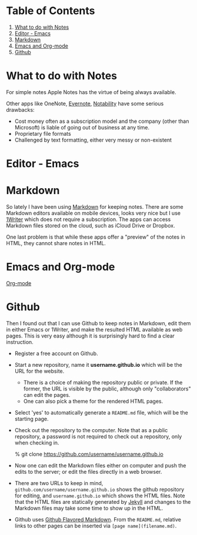 
# Table of Contents

1.  [What to do with Notes](#orgc7ff4ba)
2.  [Editor - Emacs](#org3d583c0)
3.  [Markdown](#orga64c8d3)
4.  [Emacs and Org-mode](#org7bbe278)
5.  [Github](#orgd49bf2c)



<a id="orgc7ff4ba"></a>

# What to do with Notes

For simple notes Apple Notes has the virtue of being always available.

Other apps like OneNote, [Evernote](https://evernote.com), [Notability](https://www.gingerlabs.com) have some serious drawbacks:

-   Cost money often as a subscription model and the company (other than Microsoft) is liable of going out of business
    at any time.
-   Proprietary file formats
-   Challenged by text formatting, either very messy or non-existent


<a id="org3d583c0"></a>

# Editor - Emacs


<a id="orga64c8d3"></a>

# Markdown

So lately I have been using [Markdown](<https://www.markdownguide.org>) for keeping notes. There are some Markdown
editors available on mobile devices, looks very nice but I use [1Writer](<https://1writerapp.com>) which does not
require a subscription. The apps can access Markdown files stored on the cloud, such as iCloud Drive or Dropbox.

One last problem is that while these apps offer a "preview" of the notes in HTML, they cannot share notes in HTML.


<a id="org7bbe278"></a>

# Emacs and Org-mode

[Org-mode](https://orgmode.org)


<a id="orgd49bf2c"></a>

# Github

Then I found out that I can use Github to keep notes in Markdown, edit them in either Emacs or 1Writer, and make the
resulted HTML available as web pages. This is very easy although it is surprisingly hard to find a clear instruction.

-   Register a free account on Github.
-   Start a new repository, name it **username.github.io** which will be the URL for the website.
    -   There is a choice of making the repository public or private. If the former, the URL is visible by the public,
        although only "collaborators" can edit the pages.
    -   One can also pick a theme for the rendered HTML pages.
-   Select 'yes' to automatically generate a `README.md` file, which will be the starting page.
-   Check out the repository to the computer. Note that as a public repository, a password is not required to check out
    a repository, only when checking in.

    % git clone https://github.com/username/username.github.io

-   Now one can edit the Markdown files either on computer and push the edits to the server; or edit the files directly
    in a web browser.
-   There are two URLs to keep in mind, `github.com/username/username.github.io` shows the github repository for
    editing, and `username.github.io` which shows the HTML files. Note that the HTML files are statically generated by
    [Jekyll](https://jekyllrb.com) and changes to the Markdown files may take some time to show up in the HTML.
-   Github uses [Github Flavored Markdown](https://github.github.com/gfm/). From the `README.md`, relative links to other pages can be inserted via
    `[page name](filename.md)`.

